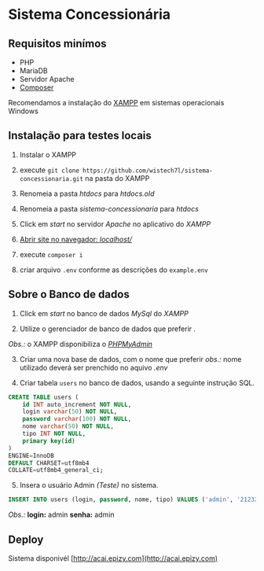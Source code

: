 # Sistema Concessionária

## Requisitos minímos 
* PHP
* MariaDB
* Servidor Apache
* [Composer](https://getcomposer.org/download/)

Recomendamos a instalação do [XAMPP](https://www.apachefriends.org/download.html) em sistemas operacionais Windows

## Instalação para testes locais
1) Instalar o XAMPP
2) execute ``` git clone https://github.com/wistech7l/sistema-concessionaria.git ``` na pasta do XAMPP
3) Renomeia a pasta *htdocs* para *htdocs.old*
4) Renomeia a pasta *sistema-concessionaria* para *htdocs*
5) Click em *start* no servidor *Apache* no aplicativo do *XAMPP*
6) [Abrir site no navegador: *localhost/*](http://localhost/)

7) execute ```composer i```
8) criar arquivo ```.env``` conforme as descrições do ```example.env```

## Sobre o Banco de dados

1) Click em *start* no banco de dados *MySql* do *XAMPP*

2) Utilize o gerenciador de banco de dados que preferir .

*Obs.:* o XAMPP disponibiliza o [*PHPMyAdmin*](localhost/phpmyadmin/)

3) Criar uma nova base de dados, com o nome que preferir
*obs.:* nome utilizado deverá ser prenchido no aquivo *.env*

4) Criar tabela `users` no banco de dados, usando a seguinte instrução SQL.

```SQL 
CREATE TABLE users (
	id INT auto_increment NOT NULL,
	login varchar(50) NOT NULL,
	password varchar(100) NOT NULL,
	nome varchar(50) NOT NULL,
	tipo INT NOT NULL,
	primary key(id)
)
ENGINE=InnoDB
DEFAULT CHARSET=utf8mb4
COLLATE=utf8mb4_general_ci;
````

5) Insera o usuário Admin *(Teste)* no sistema.
```SQL
INSERT INTO users (login, password, nome, tipo) VALUES ('admin', '21232f297a57a5a743894a0e4a801fc3', 'Administrador', 1);
```
*Obs.:* **login:** admin **senha:** admin

## Deploy

Sistema disponivél [http://acai.epizy.com](http://acai.epizy.com)